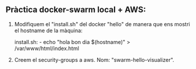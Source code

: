## Pràctica docker-swarm local + AWS:

1. Modifiquem el "install.sh" del docker "hello" de manera que ens mostri el hostname de la màquina:

    install.sh:
        - echo "hola bon dia $(hostname)" > /var/www/html/index.html

2. Creem el security-groups a aws. Nom: "swarm-hello-visualizer".